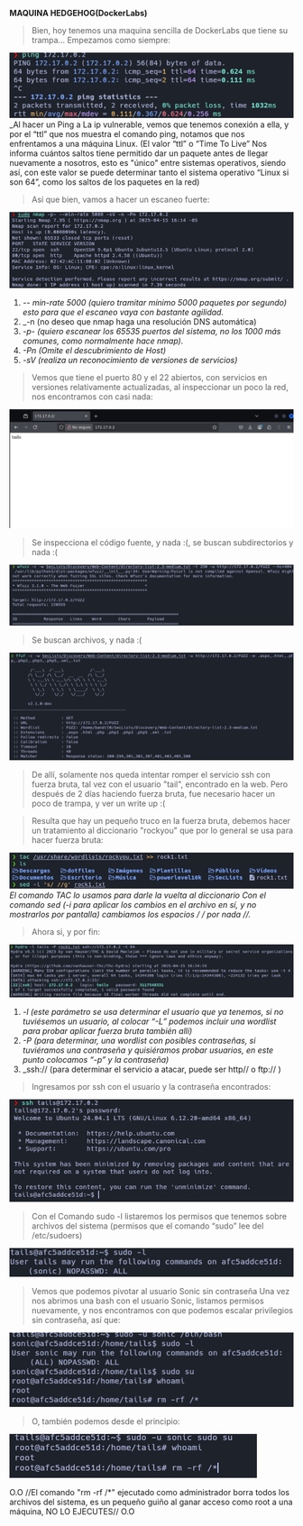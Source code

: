 **MAQUINA HEDGEHOG(DockerLabs)**

>Bien, hoy tenemos una maquina sencilla de DockerLabs que tiene su trampa… Empezamos como siempre:

![HedgeHog](Attachments/HedgeHog.png)
_Al hacer un Ping a La ip vulnerable, vemos que tenemos conexión a ella, y por el “ttl” que nos muestra el comando ping, notamos que nos enfrentamos a una máquina Linux.
(El valor “ttl” o “Time To Live” Nos informa cuántos saltos tiene permitido dar un paquete antes de llegar nuevamente a nosotros, esto es "único" entre sistemas operativos, siendo así, con este valor se puede determinar tanto el sistema operativo “Linux si son 64”, como los saltos de los paquetes en la red)

>Así que bien, vamos a hacer un escaneo fuerte:

![HedgeHog](Attachments/HedgeHog%201.png)
1. _-- min-rate 5000 (quiero tramitar mínimo 5000 paquetes por segundo) esto para que el escaneo vaya con bastante agilidad._
2. _-n (no deseo que nmap haga una resolución DNS automática)
3. _-p- (quiero escanear los 65535 puertos del sistema, no los 1000 más comunes, como normalmente hace nmap)._
4. _-Pn (Omite el descubrimiento de Host)_
5. _-sV (realiza un reconocimiento de versiones de servicios)_

>Vemos que tiene el puerto 80 y el 22 abiertos, con servicios en versiones relativamente actualizadas, al inspeccionar un poco la red, nos encontramos con casi nada:

![HedgeHog](Attachments/HedgeHog%202.png)

>Se inspecciona el código fuente, y nada :(, se buscan subdirectorios y nada :(

![HedgeHog](Attachments/HedgeHog%203.png)

>Se buscan archivos, y nada :(

![HedgeHog](Attachments/HedgeHog%204.png)

>De allí, solamente nos queda intentar romper el servicio ssh con fuerza bruta, tal vez con el usuario "tail", encontrado en la web. Pero después de 2 días haciendo fuerza bruta, fue necesario hacer un poco de trampa, y ver un write up :(

>Resulta que hay un pequeño truco en la fuerza bruta, debemos hacer un tratamiento al diccionario "rockyou" que por lo general se usa para hacer fuerza bruta:

![HedgeHog](Attachments/HedgeHog%205.png)
_El comando TAC lo usamos para darle la vuelta al diccionario_
_Con el comando sed (-i para aplicar los cambios en el archivo en sí, y no mostrarlos por pantalla) cambiamos los espacios / / por nada //._

>Ahora si, y por fin:

![HedgeHog](Attachments/HedgeHog%206.png)
1. _-l (este parámetro se usa determinar el usuario que ya tenemos, si no tuviésemos un usuario, al colocar “-L” podemos incluir una wordlist para probar aplicar fuerza bruta también allí)_ 
2. _-P (para determinar, una wordlist con posibles contraseñas, si tuviéramos una contraseña y quisiéramos probar usuarios, en este punto colocamos “-p” y la contraseña)_
3. _ssh:// (para determinar el servicio a atacar, puede ser http// o ftp:// )

>Ingresamos por ssh con el usuario y la contraseña encontrados:

![HedgeHog](Attachments/HedgeHog%207.png)

>Con el Comando sudo -l listaremos los permisos que tenemos sobre archivos del sistema (permisos que el comando “sudo” lee del /etc/sudoers)

![HedgeHog](Attachments/HedgeHog%208.png)
>Vemos que podemos pivotar al usuario Sonic sin contraseña
>Una vez nos abrimos una bash con el usuario Sonic, listamos permisos nuevamente, y nos encontramos con que podemos escalar privilegios sin contraseña, así que:

![HedgeHog](Attachments/HedgeHog%209.png)

>O, también podemos desde el principio:

![HedgeHog](Attachments/HedgeHog%2010.png)

O.O   //El comando "rm -rf /*" ejecutado como administrador borra todos los archivos del sistema, es un pequeño guiño al ganar acceso como root a una máquina, NO LO EJECUTES//   O.O
